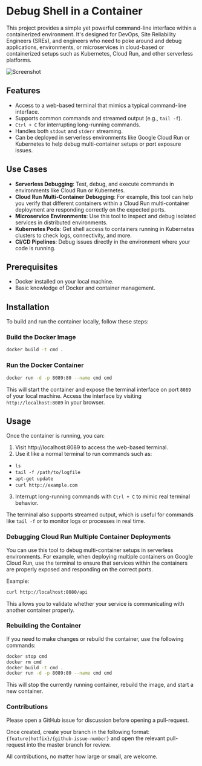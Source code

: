 # Debug Shell in a Container

This project provides a simple yet powerful command-line interface within a containerized environment. It's designed 
for DevOps, Site Reliability Engineers (SREs), and engineers who need to poke around and debug applications, 
environments, or microservices in cloud-based or containerized setups such as Kubernetes, Cloud Run, and other 
serverless platforms.

![Screenshot](https://github.com/user-attachments/assets/df3889de-178c-43c6-b140-79925ca27fa6)

## Features

- Access to a web-based terminal that mimics a typical command-line interface.
- Supports common commands and streamed output (e.g., `tail -f`).
- `Ctrl + C` for interrupting long-running commands.
- Handles both `stdout` and `stderr` streaming.
- Can be deployed in serverless environments like Google Cloud Run or Kubernetes to help debug multi-container setups or port exposure issues.

## Use Cases

- **Serverless Debugging**: Test, debug, and execute commands in environments like Cloud Run or Kubernetes.
- **Cloud Run Multi-Container Debugging**: For example, this tool can help you verify that different containers within a Cloud Run multi-container deployment are responding correctly on the expected ports.
- **Microservice Environments**: Use this tool to inspect and debug isolated services in distributed environments.
- **Kubernetes Pods**: Get shell access to containers running in Kubernetes clusters to check logs, connectivity, and more.
- **CI/CD Pipelines**: Debug issues directly in the environment where your code is running.

## Prerequisites

- Docker installed on your local machine.
- Basic knowledge of Docker and container management.

## Installation

To build and run the container locally, follow these steps:

### Build the Docker Image

```bash
docker build -t cmd .
```

### Run the Docker Container

```bash
docker run -d -p 8089:80 --name cmd cmd
```

This will start the container and expose the terminal interface on port `8089` of your local machine. Access the 
interface by visiting `http://localhost:8089` in your browser.

## Usage
Once the container is running, you can:

1. Visit http://localhost:8089 to access the web-based terminal.
2. Use it like a normal terminal to run commands such as:
  - `ls`
  - `tail -f /path/to/logfile`
  - `apt-get update`
  - `curl http://example.com`
3. Interrupt long-running commands with `Ctrl + C` to mimic real terminal behavior.

The terminal also supports streamed output, which is useful for commands like `tail -f` or to monitor logs or processes 
in real time.

### Debugging Cloud Run Multiple Container Deployments

You can use this tool to debug multi-container setups in serverless environments. For example, when deploying multiple 
containers on Google Cloud Run, use the terminal to ensure that services within the containers are properly exposed and 
responding on the correct ports.

Example:

```bash
curl http://localhost:8080/api
```

This allows you to validate whether your service is communicating with another container properly.

### Rebuilding the Container

If you need to make changes or rebuild the container, use the following commands:

```bash
docker stop cmd
docker rm cmd
docker build -t cmd .
docker run -d -p 8089:80 --name cmd cmd
```

This will stop the currently running container, rebuild the image, and start a new container.

### Contributions

Please open a GitHub issue for discussion before opening a pull-request.

Once created, create your branch in the following format: `{feature|hotfix}/{github-issue-number}` and open the 
relevant pull-request into the master branch for review.

All contributions, no matter how large or small, are welcome.
